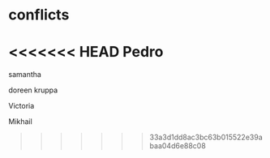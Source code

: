 # conflicts
<<<<<<< HEAD
Pedro
=======


samantha

doreen kruppa


Victoria






























































































Mikhail
>>>>>>> 33a3d1dd8ac3bc63b015522e39abaa04d6e88c08

